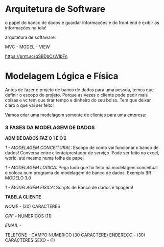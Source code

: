 # Arquitetura de Software

o papel do banco de dados e guardar informações e do front end é exibir as informações na tela!

arquitetura de softaware:

MVC - MODEL - VIEW

https://prnt.sc/qSBDbCsWIbFn

# Modelagem Lógica e Física

Antes de fazer o projeto de banco de dados para uma pessoa, temos que definir o escopo do projeto. Porque as vezes o cliente pode pedir mais coisas e vc tem que tirar tempo e dinheiro do seu bolso. Tem que deixar claro o que vai ser feito! 

Vamos criar uma modelagem somente de clientes para uma empresa:

### 3 FASES DA MODELAGEM DE DADOS

**ADM DE DADOS FAZ O 1 E O 2**  

_1 - MODELAGEM CONCEITURAL:_ Escopo de como vai funcionar o banco de dados! Conversa entre cliente/prestador de serviço. Pode ser feito no excel, world, até mesmo numa folha de papel

_1 - MODELAGEM LOGICA:_
Pega tudo que foi feito na modelagem conceitual e coloca num programa de modelagem de banco de dados. Exemplo BR MODELO 3.0

_1 - MODELAGEM FISICA:_
Scripts de Banco de dados e tipagem!

**TABELA CLIENTE**

*NOME* - (30) CARACTERES

*CPF* - NUMERICOS (11)

*EMAIL* - 

TELEFONE - CAMPO NUMERICO (30 CARACTERE)
ENDERECO - (30) CARACTERES 
SEXO - (1)
